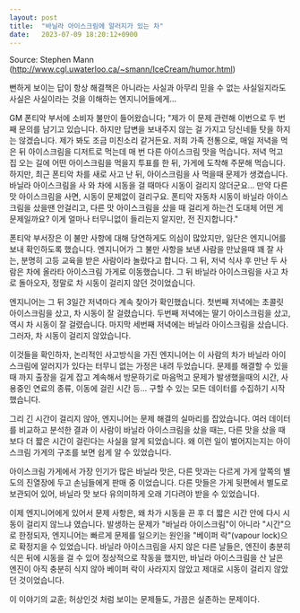 ```yaml
---
layout: post
title:  "바닐라 아이스크림에 알러지가 있는 차"
date:   2023-07-09 18:20:12+0900
---
```

Source: Stephen Mann (http://www.cgl.uwaterloo.ca/~smann/IceCream/humor.html)

뻔하게 보이는 답이 항상 해결책은 아니라는 사실과 아무리 믿을 수 없는 사실일지라도 사실은 사실이라는 것을 이해하는 엔지니어들에게...

GM 폰티악 부서에 소비자 불만이 들어왔습니다;
"제가 이 문제 관련해 이번으로 두 번째 문의를 남기고 있습니다. 하지만 답변을 보내주지 않는 걸 가지고 당신네들 탓을 하지는 않겠습니다. 제가 봐도 조금 미친소리 같거든요. 저희 가족 전통으로, 매일 저녁을 먹은 뒤 아이스크림을 디저트로 먹는데 매 번 다른 아이스크림 맛을 먹습니다. 저녁 먹고 집 오는 길에 어떤 아이스크림을 먹을지 투표를 한 뒤, 가게에 도착해 주문해 먹습니다. 하지만, 최근 폰티악 차를 새로 사고 난 뒤, 아이스크림을 사 먹을때 문제가 생겼습니다. 바닐라 아이스크림을 사 와 차에 시동을 걸 때마다 시동이 걸리지 않더군요... 만약 다른 맛 아이스크림을 사면, 시동이 문제없이 걸리구요. 폰티악 자동차 시동이 바닐라 아이스크림을 샀을땐 안걸리고, 다른 맛 아이스크림을 샀을 때 걸리게 하는건 도대체 어떤 게 문제일까요? 이게 얼마나 터무니없이 들리는지 알지만, 전 진지합니다."

폰티악 부서장은 이 불만 사항에 대해 당연하게도 의심이 많았지만, 일단은 엔지니어를 보내 확인하도록 했습니다.  엔지니어가 그 불만 사항을 보낸 사람을 만났을때 꽤 잘 사는, 분명히 고등 교육을 받은 사람이라 놀랐다고 합니다. 그 뒤, 저녁 식사 후 만난 두 사람은 차에 올라타 아이스크림 가게로 이동했습니다. 그 뒤 바닐라 아이스크림을 사고 차로 돌아오자, 정말로 차 시동이 걸리지 않던 것이었습니다.

엔지니어는 그 뒤 3일간 저녁마다 계속 찾아가 확인했습니다. 첫번째 저녁에는 초콜릿 아이스크림을 샀고, 차 시동이 잘 걸렸습니다. 두번째 저녁에는 딸기 아이스크림을 샀고, 역시 차 시동이 잘 걸렸습니다. 마지막 세번째 저녁에는 바닐라 아이스크림을 샀습니다. 그러자, 차 시동이 걸리지 않았습니다.

이것들을 확인하자, 논리적인 사고방식을 가진 엔지니어는 이 사람의 차가 바닐라 아이스크림에 알러지가 있다는 터무니 없는 가정은 내려 두었습니다. 문제를 해결할 수 있을 때 까지 출장을 길게 잡고 계속해서 방문하기로 마음먹고 문제가 발생했을때의 시간, 사용중인 연료의 종류, 이동에 걸린 시간 등... 구할 수 있는 모든 데이터를 수집하기 시작했습니다.

그리 긴 시간이 걸리지 않아, 엔지니어는 문제 해결의 실마리를 잡았습니다. 여러 데이터를 비교하고 분석한 결과 이 사람이 바닐라 아이스크림을 샀을 때는, 다른 맛을 샀을 때 보다 더 짧은 시간이 걸린다는 사실을 알게 되었습니다. 왜 이런 일이 벌어지는지는 아이스크림 가게의 구조를 보면 쉽게 알 수 있었습니다.

아이스크림 가게에서 가장 인기가 많은 바닐라 맛은, 다른 맛과는 다르게 가게 앞쪽의 별도의 진열장에 두고 손님들에게 판매 중 이었습니다. 다른 맛들은 가게 뒷편에서 별도로 보관되어 있어, 바닐라 맛 보다 유의미하게 오래 기다려야 받을 수 있었습니다.

이제 엔지니어에게 있어서 문제 사항은, 왜 차가 시동을 끈 후 더 짧은 시간 안에 다시 시동이 걸리지 않느냐 였습니다. 발생하는 문제가 "바닐라 아이스크림"이 아니라 "시간"으로 한정되자, 엔지니어는 빠르게 문제를 일으키는 원인을 "베이퍼 락"(vapour lock)으로 확정지을 수 있었습니다. 바닐라 아이스크림을 사지 않은 다른 날들은, 엔진이 충분히 식은 뒤에 시동을 걸 수 있어 정상적으로 작동을 했지만, 바닐라 아이스크림을 산 날은 엔진이 아직 충분히 식지 않아 베이퍼 락이 사라지지 않았고 제대로 시동이 걸리지 않았던 것이었습니다.

이 이야기의 교훈; 허상인것 처럼 보이는 문제들도, 가끔은 실존하는 문제이다.